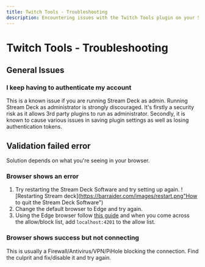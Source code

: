```yaml
---
title: Twitch Tools - Troubleshooting
description: Encountering issues with the Twitch Tools plugin on your Stream Deck? Our troubleshooting guide has the answers. Find solutions to common problems and get your setup back on track with BarRaider's plugin documentation.
---
```


# Twitch Tools - Troubleshooting

## General Issues

### I keep having to authenticate my account
This is a known issue if you are running Stream Deck as admin. Running Stream Deck as administrator is strongly discouraged. It's firstly a security risk as it allows 3rd party plugins to run as administrator. Secondly, it is known to cause various issues in saving plugin settings as well as losing authentication tokens.

## Validation failed error
Solution depends on what you're seeing in your browser.

### Browser shows an error
1. Try restarting the Stream Deck Software and try setting up again.
![Restarting Stream deck](https://barraider.com/images/restart.png"How to quit the Stream Deck Software")
1. Change the default browser to Edge and try again.
2. Using the Edge browser follow [this guide](https://www.whatismybrowser.com/guides/how-to-enable-javascript/edge) and when you come across the allow/block list, add `localhost:4201` to the allow list.

### Browser shows success but not connecting
This is usually a Firewall/Antivirus/VPN/PiHole blocking the connection. Find the culprit and fix/disable it and try again.